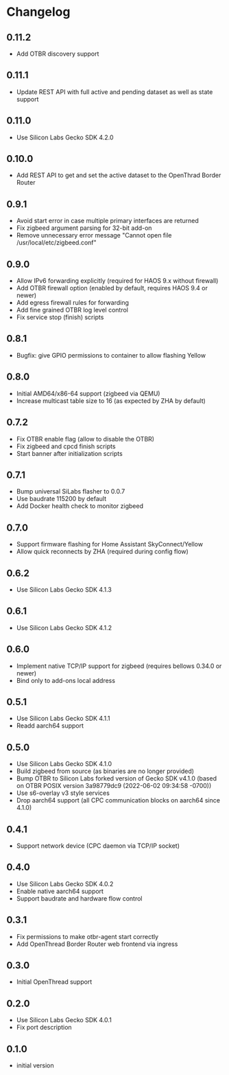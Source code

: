 # Changelog

## 0.11.2

- Add OTBR discovery support

## 0.11.1

- Update REST API with full active and pending dataset as well as state support

## 0.11.0

- Use Silicon Labs Gecko SDK 4.2.0

## 0.10.0

- Add REST API to get and set the active dataset to the OpenThrad Border Router

## 0.9.1

- Avoid start error in case multiple primary interfaces are returned
- Fix zigbeed argument parsing for 32-bit add-on
- Remove unnecessary error message "Cannot open file /usr/local/etc/zigbeed.conf"

## 0.9.0

- Allow IPv6 forwarding explicitly (required for HAOS 9.x without firewall)
- Add OTBR firewall option (enabled by default, requires HAOS 9.4 or newer)
- Add egress firewall rules for forwarding
- Add fine grained OTBR log level control
- Fix service stop (finish) scripts

## 0.8.1

- Bugfix: give GPIO permissions to container to allow flashing Yellow

## 0.8.0

- Initial AMD64/x86-64 support (zigbeed via QEMU)
- Increase multicast table size to 16 (as expected by ZHA by default)

## 0.7.2

- Fix OTBR enable flag (allow to disable the OTBR)
- Fix zigbeed and cpcd finish scripts
- Start banner after initialization scripts

## 0.7.1

- Bump universal SiLabs flasher to 0.0.7
- Use baudrate 115200 by default
- Add Docker health check to monitor zigbeed

## 0.7.0

- Support firmware flashing for Home Assistant SkyConnect/Yellow
- Allow quick reconnects by ZHA (required during config flow)

## 0.6.2

- Use Silicon Labs Gecko SDK 4.1.3

## 0.6.1

- Use Silicon Labs Gecko SDK 4.1.2

## 0.6.0

- Implement native TCP/IP support for zigbeed (requires bellows 0.34.0 or newer)
- Bind only to add-ons local address

## 0.5.1

- Use Silicon Labs Gecko SDK 4.1.1
- Readd aarch64 support

## 0.5.0

- Use Silicon Labs Gecko SDK 4.1.0
- Build zigbeed from source (as binaries are no longer provided)
- Bump OTBR to Silicon Labs forked version of Gecko SDK v4.1.0
  (based on OTBR POSIX version 3a98779dc9 (2022-06-02 09:34:58 -0700))
- Use s6-overlay v3 style services
- Drop aarch64 support (all CPC communication blocks on aarch64 since 4.1.0)

## 0.4.1

- Support network device (CPC daemon via TCP/IP socket)

## 0.4.0

- Use Silicon Labs Gecko SDK 4.0.2
- Enable native aarch64 support
- Support baudrate and hardware flow control

## 0.3.1

- Fix permissions to make otbr-agent start correctly
- Add OpenThread Border Router web frontend via ingress

## 0.3.0

- Initial OpenThread support

## 0.2.0

- Use Silicon Labs Gecko SDK 4.0.1
- Fix port description

## 0.1.0

- initial version
